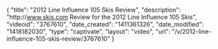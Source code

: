 {
    "title": "2012 Line Influence 105 Skis Review",
    "description": "http:\/\/www.skis.com Review for the 2012 Line Influence 105 Skis",
    "videoid": "3767610",
    "date_created": "1411361326",
    "date_modified": "1418182030",
    "type": "captivate",
    "layout": "video",
    "url": "\/v\/2012-line-influence-105-skis-review\/3767610"
}